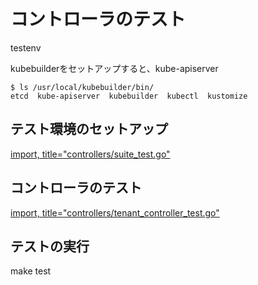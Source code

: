 # コントローラのテスト

testenv


kubebuilderをセットアップすると、kube-apiserver

```console
$ ls /usr/local/kubebuilder/bin/
etcd  kube-apiserver  kubebuilder  kubectl  kustomize
```

## テスト環境のセットアップ

[import, title="controllers/suite_test.go"](../../codes/tenant/controllers/suite_test.go)

## コントローラのテスト

[import, title="controllers/tenant_controller_test.go"](../../codes/tenant/controllers/tenant_controller_test.go)

## テストの実行

make test
